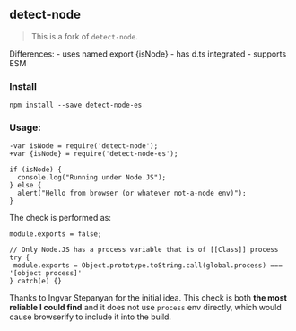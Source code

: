 detect-node
-----------

> This is a fork of `detect-node`.

Differences: - uses named export {isNode} - has d.ts integrated - supports ESM

### Install

    npm install --save detect-node-es

### Usage:

    -var isNode = require('detect-node');
    +var {isNode} = require('detect-node-es');

    if (isNode) {
      console.log("Running under Node.JS");
    } else {
      alert("Hello from browser (or whatever not-a-node env)");
    }

The check is performed as:

    module.exports = false;

    // Only Node.JS has a process variable that is of [[Class]] process
    try {
     module.exports = Object.prototype.toString.call(global.process) === '[object process]' 
    } catch(e) {}

Thanks to Ingvar Stepanyan for the initial idea. This check is both **the most reliable I could find** and it does not use `process` env directly, which would cause browserify to include it into the build.
